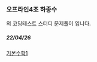 ### 오프라인4조 하종수
의 코딩테스트 스터디 문제풀이 입니다.

##### 22/04/26
[기본수학1](https://github.com/yeardream-off-4/practice/blob/main/jongsoo/math1.ipynb)
